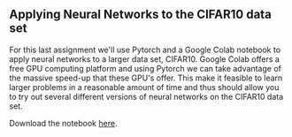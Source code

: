 
## Applying Neural Networks to the CIFAR10 data set

For this last assignment we'll use Pytorch and a Google Colab notebook to apply
neural networks to a larger data set, CIFAR10. Google Colab offers a free GPU
computing platform and using Pytorch we can take advantage of the massive
speed-up that these GPU's offer. This make it feasible to learn larger problems
in a reasonable amount of time and thus should allow you to try out several
different versions of neural networks on the CIFAR10 data set.

Download the notebook [here](data/cifar10.ipynb).

